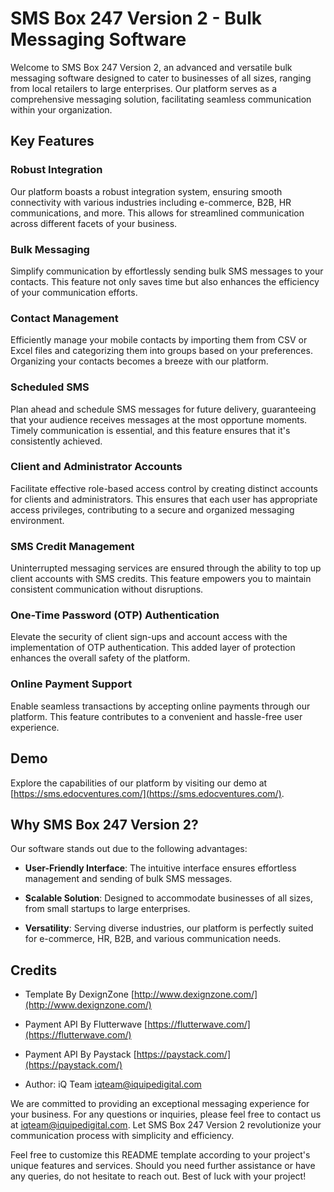 # SMS Box 247 Version 2 - Bulk Messaging Software

Welcome to SMS Box 247 Version 2, an advanced and versatile bulk messaging software designed to cater to businesses of all sizes, ranging from local retailers to large enterprises. Our platform serves as a comprehensive messaging solution, facilitating seamless communication within your organization.

## Key Features

### Robust Integration

Our platform boasts a robust integration system, ensuring smooth connectivity with various industries including e-commerce, B2B, HR communications, and more. This allows for streamlined communication across different facets of your business.

### Bulk Messaging

Simplify communication by effortlessly sending bulk SMS messages to your contacts. This feature not only saves time but also enhances the efficiency of your communication efforts.

### Contact Management

Efficiently manage your mobile contacts by importing them from CSV or Excel files and categorizing them into groups based on your preferences. Organizing your contacts becomes a breeze with our platform.

### Scheduled SMS

Plan ahead and schedule SMS messages for future delivery, guaranteeing that your audience receives messages at the most opportune moments. Timely communication is essential, and this feature ensures that it's consistently achieved.

### Client and Administrator Accounts

Facilitate effective role-based access control by creating distinct accounts for clients and administrators. This ensures that each user has appropriate access privileges, contributing to a secure and organized messaging environment.

### SMS Credit Management

Uninterrupted messaging services are ensured through the ability to top up client accounts with SMS credits. This feature empowers you to maintain consistent communication without disruptions.

### One-Time Password (OTP) Authentication

Elevate the security of client sign-ups and account access with the implementation of OTP authentication. This added layer of protection enhances the overall safety of the platform.

### Online Payment Support

Enable seamless transactions by accepting online payments through our platform. This feature contributes to a convenient and hassle-free user experience.

## Demo

Explore the capabilities of our platform by visiting our demo at [https://sms.edocventures.com/](https://sms.edocventures.com/).

## Why SMS Box 247 Version 2?

Our software stands out due to the following advantages:

- **User-Friendly Interface**: The intuitive interface ensures effortless management and sending of bulk SMS messages.
  
- **Scalable Solution**: Designed to accommodate businesses of all sizes, from small startups to large enterprises.
  
- **Versatility**: Serving diverse industries, our platform is perfectly suited for e-commerce, HR, B2B, and various communication needs.

## Credits

- Template By DexignZone [http://www.dexignzone.com/](http://www.dexignzone.com/)
  
- Payment API By Flutterwave [https://flutterwave.com/](https://flutterwave.com/)
  
- Payment API By Paystack [https://paystack.com/](https://paystack.com/)
  
- Author: iQ Team [iqteam@iquipedigital.com](mailto:iqteam@iquipedigital.com)

We are committed to providing an exceptional messaging experience for your business. For any questions or inquiries, please feel free to contact us at [iqteam@iquipedigital.com](mailto:iqteam@iquipedigital.com). Let SMS Box 247 Version 2 revolutionize your communication process with simplicity and efficiency.

Feel free to customize this README template according to your project's unique features and services. Should you need further assistance or have any queries, do not hesitate to reach out. Best of luck with your project!
